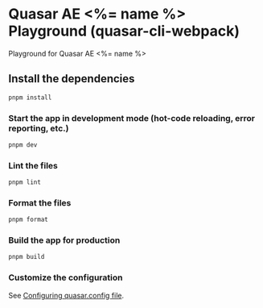 # Quasar AE <%= name %> Playground (quasar-cli-webpack)

Playground for Quasar AE <%= name %>

## Install the dependencies

```bash
pnpm install
```

### Start the app in development mode (hot-code reloading, error reporting, etc.)

```bash
pnpm dev
```

### Lint the files

```bash
pnpm lint
```

### Format the files

```bash
pnpm format
```

### Build the app for production

```bash
pnpm build
```

### Customize the configuration

See [Configuring quasar.config file](https://v2.quasar.dev/quasar-cli-webpack/quasar-config-js).

